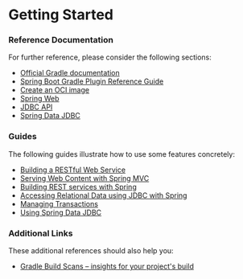 # Getting Started

### Reference Documentation
For further reference, please consider the following sections:

* [Official Gradle documentation](https://docs.gradle.org)
* [Spring Boot Gradle Plugin Reference Guide](https://docs.spring.io/spring-boot/docs/2.6.6/gradle-plugin/reference/html/)
* [Create an OCI image](https://docs.spring.io/spring-boot/docs/2.6.6/gradle-plugin/reference/html/#build-image)
* [Spring Web](https://docs.spring.io/spring-boot/docs/2.6.6/reference/htmlsingle/#boot-features-developing-web-applications)
* [JDBC API](https://docs.spring.io/spring-boot/docs/2.6.6/reference/htmlsingle/#boot-features-sql)
* [Spring Data JDBC](https://docs.spring.io/spring-boot/docs/2.6.6/reference/htmlsingle/#features.sql.jdbc)

### Guides
The following guides illustrate how to use some features concretely:

* [Building a RESTful Web Service](https://spring.io/guides/gs/rest-service/)
* [Serving Web Content with Spring MVC](https://spring.io/guides/gs/serving-web-content/)
* [Building REST services with Spring](https://spring.io/guides/tutorials/bookmarks/)
* [Accessing Relational Data using JDBC with Spring](https://spring.io/guides/gs/relational-data-access/)
* [Managing Transactions](https://spring.io/guides/gs/managing-transactions/)
* [Using Spring Data JDBC](https://github.com/spring-projects/spring-data-examples/tree/master/jdbc/basics)

### Additional Links
These additional references should also help you:

* [Gradle Build Scans – insights for your project's build](https://scans.gradle.com#gradle)

